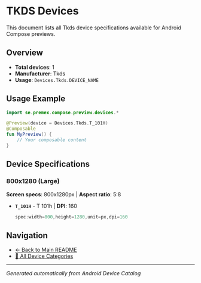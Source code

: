 # TKDS Devices

This document lists all Tkds device specifications available for Android Compose previews.

## Overview

- **Total devices**: 1
- **Manufacturer**: Tkds
- **Usage**: `Devices.Tkds.DEVICE_NAME`

## Usage Example

```kotlin
import se.premex.compose.preview.devices.*

@Preview(device = Devices.Tkds.T_101H)
@Composable
fun MyPreview() {
    // Your composable content
}
```

## Device Specifications

### 800x1280 (Large)

**Screen specs**: 800x1280px | **Aspect ratio**: 5:8

- **`T_101H`** - T 101h | **DPI**: 160
  ```kotlin
  spec:width=800,height=1280,unit=px,dpi=160
  ```

## Navigation

- [← Back to Main README](../../README.md)
- [📱 All Device Categories](../README.md)

---
*Generated automatically from Android Device Catalog*
